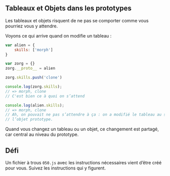 Tableaux et Objets dans les prototypes
--------------------------------------

Les tableaux et objets risquent de ne pas se comporter comme vous pourriez vous y attendre.

Voyons ce qui arrive quand on modifie un tableau :

```js
var alien = {
	skills: ['morph']
}

var zorg = {}
zorg.__proto__ = alien

zorg.skills.push('clone')

console.log(zorg.skills);
// => morph, clone
// C'est bien ce à quoi on s’attend

console.log(alien.skills);
// => morph, clone
// Ah, on pouvait ne pas s’attendre à ça : on a modifié le tableau au sein de
// l’objet prototype.
```

Quand vous changez un tableau ou un objet, ce changement est partagé, car central
au niveau du prototype.

Défi
----

Un fichier à trous `050.js` avec les instructions nécessaires vient d’être créé pour vous.  Suivez les instructions qui y figurent.
